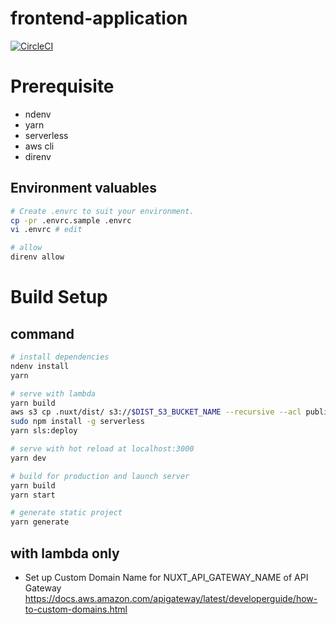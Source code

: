# frontend-application
[![CircleCI](https://circleci.com/gh/AlisProject/frontend-application.svg?style=svg)](https://circleci.com/gh/AlisProject/frontend-application)

# Prerequisite 
- ndenv
- yarn
- serverless
- aws cli
- direnv

## Environment valuables

```bash
# Create .envrc to suit your environment.
cp -pr .envrc.sample .envrc
vi .envrc # edit

# allow
direnv allow
```

# Build Setup

## command
``` bash
# install dependencies
ndenv install
yarn

# serve with lambda
yarn build
aws s3 cp .nuxt/dist/ s3://$DIST_S3_BUCKET_NAME --recursive --acl public-read
sudo npm install -g serverless
yarn sls:deploy

# serve with hot reload at localhost:3000
yarn dev

# build for production and launch server
yarn build
yarn start

# generate static project
yarn generate
```

## with lambda only
- Set up Custom Domain Name for NUXT_API_GATEWAY_NAME of API Gateway
  https://docs.aws.amazon.com/apigateway/latest/developerguide/how-to-custom-domains.html
